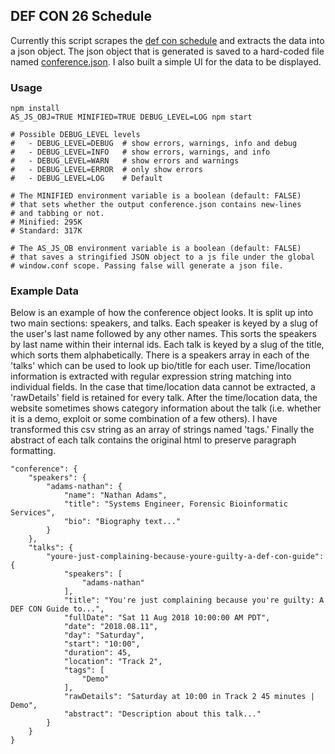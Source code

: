 ## DEF CON 26 Schedule

Currently this script scrapes the [def con schedule](https://www.defcon.org/html/defcon-26/dc-26-speakers.html) and extracts the data into a json object. The json object that is generated is saved to a hard-coded file named [conference.json](conference.json). I also built a simple UI for the data to be displayed. 

### Usage
	npm install
	AS_JS_OBJ=TRUE MINIFIED=TRUE DEBUG_LEVEL=LOG npm start

	# Possible DEBUG_LEVEL levels
	#   - DEBUG_LEVEL=DEBUG  # show errors, warnings, info and debug
	#   - DEBUG_LEVEL=INFO   # show errors, warnings, and info
	#   - DEBUG_LEVEL=WARN   # show errors and warnings
	#   - DEBUG_LEVEL=ERROR  # only show errors
	#   - DEBUG_LEVEL=LOG    # Default

	# The MINIFIED environment variable is a boolean (default: FALSE)
	# that sets whether the output conference.json contains new-lines
	# and tabbing or not.
	# Minified: 295K
	# Standard: 317K

	# The AS_JS_OB environment variable is a boolean (default: FALSE)
	# that saves a stringified JSON object to a js file under the global
	# window.conf scope. Passing false will generate a json file.

### Example Data
Below is an example of how the conference object looks. It is split up into two main sections: speakers, and talks. Each speaker is keyed by a slug of the user's last name followed by any other names. This sorts the speakers by last name within their internal ids. Each talk is keyed by a slug of the title, which sorts them alphabetically. There is a speakers array in each of the 'talks' which can be used to look up bio/title for each user. Time/location information is extracted with regular expression string matching into individual fields. In the case that time/location data cannot be extracted, a 'rawDetails' field is retained for every talk. After the time/location data, the website sometimes shows category information about the talk (i.e. whether it is a demo, exploit or some combination of a few others). I have transformed this csv string as an array of strings named 'tags.' Finally the abstract of each talk contains the original html to preserve paragraph formatting.  

	"conference": {
	    "speakers": {
	        "adams-nathan": {
	            "name": "Nathan Adams",
	            "title": "Systems Engineer, Forensic Bioinformatic Services",
	            "bio": "Biography text..."
	        }
	    },
	    "talks": {
	        "youre-just-complaining-because-youre-guilty-a-def-con-guide": {
	            "speakers": [
	                "adams-nathan"
	            ],
	            "title": "You're just complaining because you're guilty: A DEF CON Guide to...",
	            "fullDate": "Sat 11 Aug 2018 10:00:00 AM PDT",
	            "date": "2018.08.11",
	            "day": "Saturday",
	            "start": "10:00",
	            "duration": 45,
	            "location": "Track 2",
	            "tags": [
	                "Demo"
	            ],
	            "rawDetails": "Saturday at 10:00 in Track 2 45 minutes | Demo",
	            "abstract": "Description about this talk..."
	        }
	    }
	}
